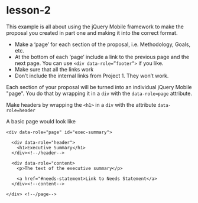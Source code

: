 lesson-2
========
This example is all about using the jQuery Mobile framework to make the proposal you created in part one and making it into the correct format.

* Make a ‘page’ for each section of the proposal, i.e. Methodology, Goals, etc.
* At the bottom of each ‘page’ include a link to the previous page and the next page. You can use `<div data-role=”footer”>` if you like.
* Make sure that all the links work
* Don’t include the internal links from Project 1. They won’t work.

Each section of your proposal will be turned into an individual jQuery Mobile "page". You do that by wrapping it in a `div` with the `data-role=page` attribute.

Make headers by wrapping the `<h1>` in a `div` with the attribute `data-role=header`

A basic page would look like 

    <div data-role="page" id="exec-summary">
      
      <div data-role="header">
        <h1>Executive Summary</h1>
      </div><!--/header-->
      
      <div data-role="content>
        <p>The text of the executive summary</p>
        
        <a href="#needs-statement>Link to Needs Statement</a>
      </div><!--content-->
     
    </div> <!--/page-->